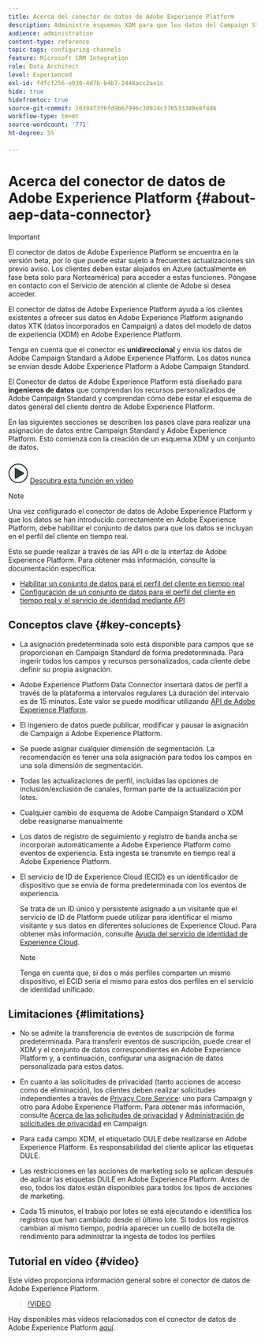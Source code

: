 ```yaml
---
title: Acerca del conector de datos de Adobe Experience Platform
description: Administre esquemas XDM para que los datos del Campaign Standard estén disponibles en Adobe Experience Platform.
audience: administration
content-type: reference
topic-tags: configuring-channels
feature: Microsoft CRM Integration
role: Data Architect
level: Experienced
exl-id: f4fcf256-e030-4d7b-b4b7-2448acc2ae1c
hide: true
hidefromtoc: true
source-git-commit: 26394f3f6fd9b67996c30924c376533380e8f4d6
workflow-type: tm+mt
source-wordcount: '771'
ht-degree: 5%

---
```


# Acerca del conector de datos de Adobe Experience Platform {#about-aep-data-connector}

>[!IMPORTANT]
>
>El conector de datos de Adobe Experience Platform se encuentra en la versión beta, por lo que puede estar sujeto a frecuentes actualizaciones sin previo aviso. Los clientes deben estar alojados en Azure (actualmente en fase beta solo para Norteamérica) para acceder a estas funciones. Póngase en contacto con el Servicio de atención al cliente de Adobe si desea acceder.

El conector de datos de Adobe Experience Platform ayuda a los clientes existentes a ofrecer sus datos en Adobe Experience Platform asignando datos XTK (datos incorporados en Campaign) a datos del modelo de datos de experiencia (XDM) en Adobe Experience Platform.

Tenga en cuenta que el conector es **unidireccional** y envía los datos de Adobe Campaign Standard a Adobe Experience Platform. Los datos nunca se envían desde Adobe Experience Platform a Adobe Campaign Standard.

El Conector de datos de Adobe Experience Platform está diseñado para **ingenieros de datos** que comprendan los recursos personalizados de Adobe Campaign Standard y comprendan cómo debe estar el esquema de datos general del cliente dentro de Adobe Experience Platform.

En las siguientes secciones se describen los pasos clave para realizar una asignación de datos entre Campaign Standard y Adobe Experience Platform. Esto comienza con la creación de un esquema XDM y un conjunto de datos.

![](assets/do-not-localize/how-to-video.png) [Descubra esta función en vídeo](#video)

>[!NOTE]
>Una vez configurado el conector de datos de Adobe Experience Platform y que los datos se han introducido correctamente en Adobe Experience Platform, debe habilitar el conjunto de datos para que los datos se incluyan en el perfil del cliente en tiempo real.
>
>Esto se puede realizar a través de las API o de la interfaz de Adobe Experience Platform. Para obtener más información, consulte la documentación específica:
>
>* [Habilitar un conjunto de datos para el perfil del cliente en tiempo real](https://experienceleague.adobe.com/docs/experience-platform/rtcdp/datasets/dataset.html)
>* [Configuración de un conjunto de datos para el perfil del cliente en tiempo real y el servicio de identidad mediante API](https://experienceleague.adobe.com/docs/experience-platform/catalog/api/getting-started.html)


## Conceptos clave {#key-concepts}

* La asignación predeterminada solo está disponible para campos que se proporcionan en Campaign Standard de forma predeterminada. Para ingerir todos los campos y recursos personalizados, cada cliente debe definir su propia asignación.

* Adobe Experience Platform Data Connector insertará datos de perfil a través de la plataforma a intervalos regulares&#x200B; La duración del intervalo es de 15 minutos. Este valor se puede modificar utilizando [API de Adobe Experience Platform](https://experienceleague.adobe.com/docs/experience-platform/ingestion/home.html).

* El ingeniero de datos puede publicar, modificar y pausar la asignación de Campaign a Adobe Experience Platform.

* Se puede asignar cualquier dimensión de segmentación. La recomendación es tener una sola asignación para todos los campos en una sola dimensión de segmentación.

* Todas las actualizaciones de perfil, incluidas las opciones de inclusión/exclusión de canales, forman parte de la actualización por lotes.

* Cualquier cambio de esquema de Adobe Campaign Standard o XDM debe reasignarse manualmente&#x200B;

* Los datos de registro de seguimiento y registro de banda ancha se incorporan automáticamente a Adobe Experience Platform como eventos de experiencia. Esta ingesta se transmite en tiempo real a Adobe Experience Platform.

* El servicio de ID de Experience Cloud (ECID) es un identificador de dispositivo que se envía de forma predeterminada con los eventos de experiencia.

   Se trata de un ID único y persistente asignado a un visitante que el servicio de ID de Platform puede utilizar para identificar el mismo visitante y sus datos en diferentes soluciones de Experience Cloud. Para obtener más información, consulte [Ayuda del servicio de identidad de Experience Cloud](https://experienceleague.adobe.com/docs/id-service/using/home.html?lang=es).

   >[!NOTE]
   >
   >Tenga en cuenta que, si dos o más perfiles comparten un mismo dispositivo, el ECID sería el mismo para estos dos perfiles en el servicio de identidad unificado.

## Limitaciones {#limitations}

* No se admite la transferencia de eventos de suscripción de forma predeterminada. Para transferir eventos de suscripción, puede crear el XDM y el conjunto de datos correspondientes en Adobe Experience Platform y, a continuación, configurar una asignación de datos personalizada para estos datos.

* En cuanto a las solicitudes de privacidad (tanto acciones de acceso como de eliminación), los clientes deben realizar solicitudes independientes a través de [Privacy Core Service](https://experienceleague.adobe.com/docs/experience-platform/privacy/home.html#how-to-use-privacy-service-to-manage-privacy-job-requests): uno para Campaign y otro para Adobe Experience Platform. Para obtener más información, consulte [Acerca de las solicitudes de privacidad](https://experienceleague.adobe.com/docs/campaign-standard/using/getting-started/privacy/privacy-requests.html?lang=es#getting-started) y [Administración de solicitudes de privacidad](https://helpx.adobe.com/es/campaign/kb/acs-privacy.html#ManagingPrivacyRequests) en Campaign.

* Para cada campo XDM, el etiquetado DULE debe realizarse en Adobe Experience Platform. Es responsabilidad del cliente aplicar las etiquetas DULE.

* Las restricciones en las acciones de marketing solo se aplican después de aplicar las etiquetas DULE en Adobe Experience Platform. Antes de eso, todos los datos están disponibles para todos los tipos de acciones de marketing.

* Cada 15 minutos, el trabajo por lotes se está ejecutando e identifica los registros que han cambiado desde el último lote. Si todos los registros cambian al mismo tiempo, podría aparecer un cuello de botella de rendimiento para administrar la ingesta de todos los perfiles

## Tutorial en vídeo {#video}

Este vídeo proporciona información general sobre el conector de datos de Adobe Experience Platform.

>[!VIDEO](https://video.tv.adobe.com/v/27304?quality=12&captions=eng)

Hay disponibles más vídeos relacionados con el conector de datos de Adobe Experience Platform [aquí](https://experienceleague.adobe.com/docs/campaign-learn/campaign-standard-tutorials/administrating/adobe-experience-platform-data-connector/understanding-the-adobe-experience-platform-data-connector.html).

